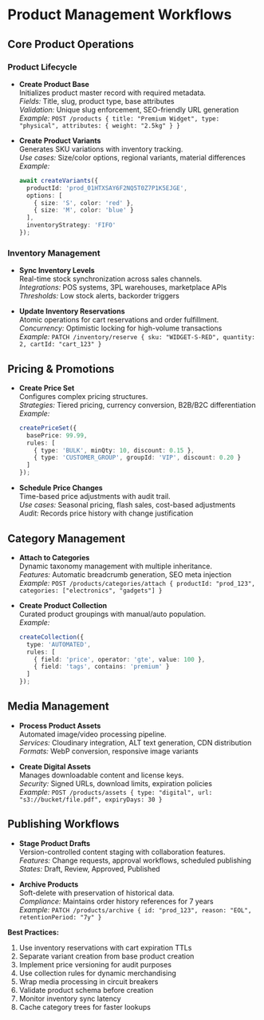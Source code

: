 # Product Management Workflows

## Core Product Operations

### Product Lifecycle
- **Create Product Base**  
  Initializes product master record with required metadata.  
  *Fields:* Title, slug, product type, base attributes  
  *Validation:* Unique slug enforcement, SEO-friendly URL generation  
  *Example:* `POST /products { title: "Premium Widget", type: "physical", attributes: { weight: "2.5kg" } }`

- **Create Product Variants**  
  Generates SKU variations with inventory tracking.  
  *Use cases:* Size/color options, regional variants, material differences  
  *Example:* 
  ```typescript
  await createVariants({
    productId: 'prod_01HTXSAY6F2NQ5T0Z7P1K5EJGE',
    options: [
      { size: 'S', color: 'red' },
      { size: 'M', color: 'blue' }
    ],
    inventoryStrategy: 'FIFO'
  });
  ```

### Inventory Management
- **Sync Inventory Levels**  
  Real-time stock synchronization across sales channels.  
  *Integrations:* POS systems, 3PL warehouses, marketplace APIs  
  *Thresholds:* Low stock alerts, backorder triggers

- **Update Inventory Reservations**  
  Atomic operations for cart reservations and order fulfillment.  
  *Concurrency:* Optimistic locking for high-volume transactions  
  *Example:* `PATCH /inventory/reserve { sku: "WIDGET-S-RED", quantity: 2, cartId: "cart_123" }`

## Pricing & Promotions

- **Create Price Set**  
  Configures complex pricing structures.  
  *Strategies:* Tiered pricing, currency conversion, B2B/B2C differentiation  
  *Example:* 
  ```typescript
  createPriceSet({
    basePrice: 99.99,
    rules: [
      { type: 'BULK', minQty: 10, discount: 0.15 },
      { type: 'CUSTOMER_GROUP', groupId: 'VIP', discount: 0.20 }
    ]
  });
  ```

- **Schedule Price Changes**  
  Time-based price adjustments with audit trail.  
  *Use cases:* Seasonal pricing, flash sales, cost-based adjustments  
  *Audit:* Records price history with change justification

## Category Management

- **Attach to Categories**  
  Dynamic taxonomy management with multiple inheritance.  
  *Features:* Automatic breadcrumb generation, SEO meta injection  
  *Example:* `POST /products/categories/attach { productId: "prod_123", categories: ["electronics", "gadgets"] }`

- **Create Product Collection**  
  Curated product groupings with manual/auto population.  
  *Example:* 
  ```typescript
  createCollection({
    type: 'AUTOMATED',
    rules: [
      { field: 'price', operator: 'gte', value: 100 },
      { field: 'tags', contains: 'premium' }
    ]
  });
  ```

## Media Management

- **Process Product Assets**  
  Automated image/video processing pipeline.  
  *Services:* Cloudinary integration, ALT text generation, CDN distribution  
  *Formats:* WebP conversion, responsive image variants

- **Create Digital Assets**  
  Manages downloadable content and license keys.  
  *Security:* Signed URLs, download limits, expiration policies  
  *Example:* `POST /products/assets { type: "digital", url: "s3://bucket/file.pdf", expiryDays: 30 }`

## Publishing Workflows

- **Stage Product Drafts**  
  Version-controlled content staging with collaboration features.  
  *Features:* Change requests, approval workflows, scheduled publishing  
  *States:* Draft, Review, Approved, Published

- **Archive Products**  
  Soft-delete with preservation of historical data.  
  *Compliance:* Maintains order history references for 7 years  
  *Example:* `PATCH /products/archive { id: "prod_123", reason: "EOL", retentionPeriod: "7y" }`


**Best Practices:**
1. Use inventory reservations with cart expiration TTLs
2. Separate variant creation from base product creation
3. Implement price versioning for audit purposes
4. Use collection rules for dynamic merchandising
5. Wrap media processing in circuit breakers
6. Validate product schema before creation
7. Monitor inventory sync latency
8. Cache category trees for faster lookups 